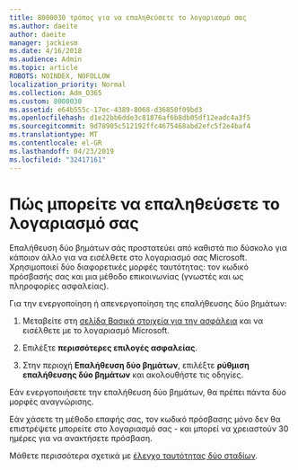 ```yaml
---
title: 8000030 τρόπος για να επαληθεύσετε το λογαριασμό σας
ms.author: daeite
author: daeite
manager: jackiesm
ms.date: 4/16/2018
ms.audience: Admin
ms.topic: article
ROBOTS: NOINDEX, NOFOLLOW
localization_priority: Normal
ms.collection: Adm_O365
ms.custom: 8000030
ms.assetid: e64b555c-17ec-4389-8068-d36850f09bd3
ms.openlocfilehash: d1e22bb6dde3c81876af6b8db05df12eadc4a3f5
ms.sourcegitcommit: 9d78905c512192ffc4675468abd2efc5f2e4baf4
ms.translationtype: MT
ms.contentlocale: el-GR
ms.lasthandoff: 04/23/2019
ms.locfileid: "32417161"
---
```

# <a name="how-to-verify-your-account"></a>Πώς μπορείτε να επαληθεύσετε το λογαριασμό σας

Επαλήθευση δύο βημάτων σάς προστατεύει από καθιστά πιο δύσκολο για κάποιον άλλο για να εισέλθετε στο λογαριασμό σας Microsoft. Χρησιμοποιεί δύο διαφορετικές μορφές ταυτότητας: τον κωδικό πρόσβασής σας και μια μέθοδο επικοινωνίας (γνωστές και ως πληροφορίες ασφαλείας). 
  
Για την ενεργοποίηση ή απενεργοποίηση της επαλήθευσης δύο βημάτων:
  
1. Μεταβείτε στη [σελίδα Βασικά στοιχεία για την ασφάλεια](https://go.microsoft.com/fwlink/?linkid=842325) και να εισέλθετε με το λογαριασμό Microsoft. 
    
2. Επιλέξτε **περισσότερες επιλογές ασφαλείας**. 
    
3. Στην περιοχή **Επαλήθευση δύο βημάτων**, επιλέξτε **ρύθμιση επαλήθευσης δύο βημάτων** και ακολουθήστε τις οδηγίες. 
    
Εάν ενεργοποιήσετε την επαλήθευση δύο βημάτων, θα πρέπει πάντα δύο μορφές αναγνώρισης.
  
Εάν χάσετε τη μέθοδο επαφής σας, τον κωδικό πρόσβασης μόνο δεν θα επιστρέψετε μπορείτε στο λογαριασμό σας - και μπορεί να χρειαστούν 30 ημέρες για να ανακτήσετε πρόσβαση. 
  
Μάθετε περισσότερα σχετικά με [έλεγχο ταυτότητας δύο σταδίων](https://go.microsoft.com/fwlink/?linkid=872270).
  


